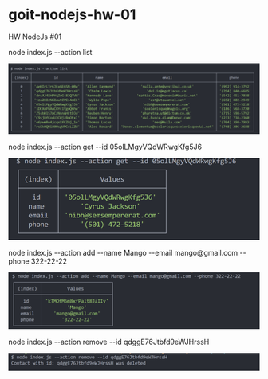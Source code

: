 # goit-nodejs-hw-01

HW NodeJs #01

<p>node index.js --action list</p>

![list](./assets/action-list.png)

<p>node index.js --action get --id 05olLMgyVQdWRwgKfg5J6</p>

![get_id](./assets/action-id.png)

<p>node index.js --action add --name Mango --email mango@gmail.com --phone 322-22-22</p>

![add](./assets/action-add.png)

<p>node index.js --action remove --id qdggE76Jtbfd9eWJHrssH</p>

![remove](./assets/action-delete.png)
